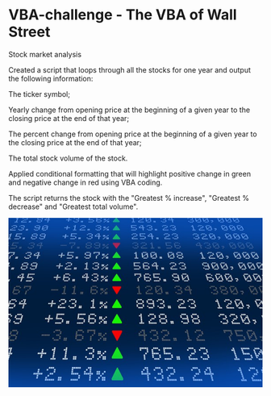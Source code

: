 # VBA-challenge - The VBA of Wall Street


Stock market analysis

Created a script that loops through all the stocks for one year and output the following information:


  The ticker symbol;


  Yearly change from opening price at the beginning of a given year to the closing price at the end of that year;


  The percent change from opening price at the beginning of a given year to the closing price at the end of that year;


  The total stock volume of the stock.


Applied conditional formatting that will highlight positive change in green and negative change in red using VBA coding.



The script returns the stock with the "Greatest % increase", "Greatest % decrease" and "Greatest total volume".


 ![stockmarket.jpg](stockmarket.jpg)

